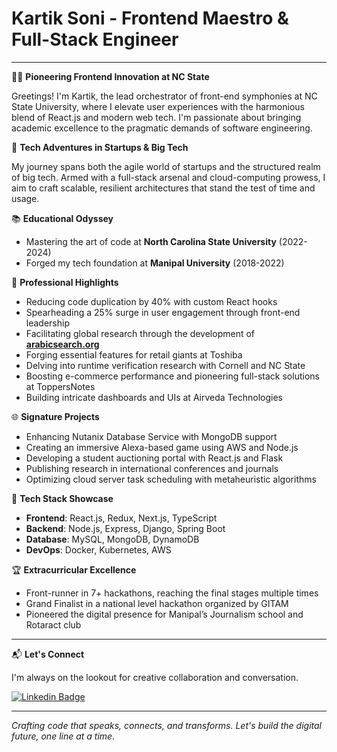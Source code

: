 # Kartik Soni - Frontend Maestro & Full-Stack Engineer

---

👨‍💻 **Pioneering Frontend Innovation at NC State**

Greetings! I'm Kartik, the lead orchestrator of front-end symphonies at NC State University, where I elevate user experiences with the harmonious blend of React.js and modern web tech. I'm passionate about bringing academic excellence to the pragmatic demands of software engineering.

🚀 **Tech Adventures in Startups & Big Tech**

My journey spans both the agile world of startups and the structured realm of big tech. Armed with a full-stack arsenal and cloud-computing prowess, I aim to craft scalable, resilient architectures that stand the test of time and usage.

📚 **Educational Odyssey**

- Mastering the art of code at **North Carolina State University** (2022-2024)
- Forged my tech foundation at **Manipal University** (2018-2022)

💼 **Professional Highlights**

- Reducing code duplication by 40% with custom React hooks
- Spearheading a 25% surge in user engagement through front-end leadership
- Facilitating global research through the development of **[arabicsearch.org](#)**
- Forging essential features for retail giants at Toshiba
- Delving into runtime verification research with Cornell and NC State
- Boosting e-commerce performance and pioneering full-stack solutions at ToppersNotes
- Building intricate dashboards and UIs at Airveda Technologies

🌐 **Signature Projects**

- Enhancing Nutanix Database Service with MongoDB support
- Creating an immersive Alexa-based game using AWS and Node.js
- Developing a student auctioning portal with React.js and Flask
- Publishing research in international conferences and journals
- Optimizing cloud server task scheduling with metaheuristic algorithms

🔧 **Tech Stack Showcase**

- **Frontend**: React.js, Redux, Next.js, TypeScript
- **Backend**: Node.js, Express, Django, Spring Boot
- **Database**: MySQL, MongoDB, DynamoDB
- **DevOps**: Docker, Kubernetes, AWS

🏆 **Extracurricular Excellence**

- Front-runner in 7+ hackathons, reaching the final stages multiple times
- Grand Finalist in a national level hackathon organized by GITAM
- Pioneered the digital presence for Manipal’s Journalism school and Rotaract club

---

📬 **Let's Connect**

I'm always on the lookout for creative collaboration and conversation.

[![Linkedin Badge](https://img.shields.io/badge/-kartikson1-blue?style=flat&logo=Linkedin&logoColor=white&link=https://www.linkedin.com/in/kartikson1/)](https://www.linkedin.com/in/kartikson1/)

---

_Crafting code that speaks, connects, and transforms. Let's build the digital future, one line at a time._
